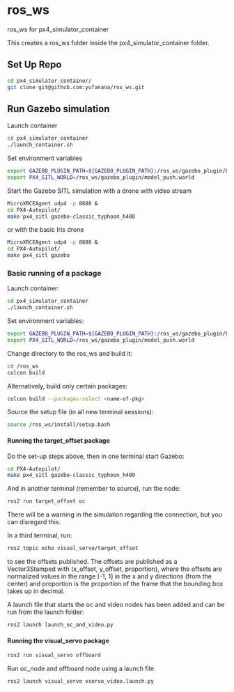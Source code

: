 
# ros_ws

ros_ws for px4_simulator_container

This creates a ros_ws folder inside the px4_simulator_container folder.

## Set Up Repo

```bash
cd px4_simulator_containor/
git clone git@github.com:yufanana/ros_ws.git
```

## Run Gazebo simulation

Launch container

```bash
cd px4_simulator_container
./launch_container.sh
```

Set environment variables

```bash
export GAZEBO_PLUGIN_PATH=${GAZEBO_PLUGIN_PATH}:/ros_ws/gazebo_plugin/build
export PX4_SITL_WORLD=/ros_ws/gazebo_plugin/model_push.world
```

Start the Gazebo SITL simulation with a drone with video stream

```bash
MicroXRCEAgent udp4 -p 8888 &
cd PX4-Autopilot/
make px4_sitl gazebo-classic_typhoon_h480
```

or with the basic Iris drone

```bash
MicroXRCEAgent udp4 -p 8888 &
cd PX4-Autopilot/
make px4_sitl gazebo
```

### Basic running of a package

Launch container:

```bash
cd px4_simulator_container
./launch_container.sh
```

Set environment variables:

```bash
export GAZEBO_PLUGIN_PATH=${GAZEBO_PLUGIN_PATH}:/ros_ws/gazebo_plugin/build
export PX4_SITL_WORLD=/ros_ws/gazebo_plugin/model_push.world
```

Change directory to the ros_ws and build it:

```bash
cd /ros_ws
colcon build
```

Alternatively, build only certain packages:

```bash
colcon build --packages-select <name-of-pkg>
```

Source the setup file (in all new terminal sessions):

```bash
source /ros_ws/install/setup.bash
```

#### Running the target_offset package

Do the set-up steps above, then in one terminal start Gazebo:

```bash
cd PX4-Autopilot/
make px4_sitl gazebo-classic_typhoon_h480
```

And in another terminal (remember to source), run the node:

```bash
ros2 run target_offset oc
```

There will be a warning in the simulation regarding the connection, but you can disregard this.

In a third terminal, run:

```bash
ros2 topic echo visual_servo/target_offset
```

to see the offsets published. The offsets are published as a Vector3Stamped with (x_offset, y_offset, proportion), where the offsets are normalized values in the range [-1, 1] in the x and y directions (from the center) and proportion is the proportion of the frame that the bounding box takes up in decimal.

A launch file that starts the oc and video nodes has been added and can be run from the launch folder:

```bash
ros2 launch launch_oc_and_video.py
```

#### Running the visual_servo package

```bash
ros2 run visual_servo offboard
```

Run oc_node and offboard node using a launch file.

```bash
ros2 launch visual_servo vservo_video.launch.py
```

